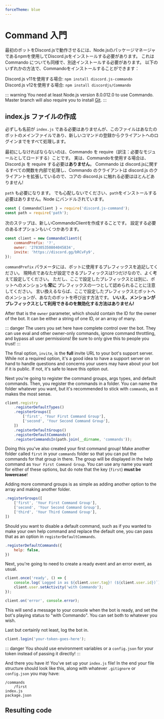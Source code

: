 ```yaml
---
forceTheme: blue
---
```


# Command 入門

最初のボットをDiscord.jsで動作させるには、Node.jsのパッケージマネージャであるnpmを使用してDiscord.jsをインストールする必要があります。 これは Commando についても同様で、別途インストールする必要があります。 以下のいずれかの方法で、Commandoをインストールすることができます：

Discord.js v11を使用する場合: `npm install discord.js-commando`  
Discord.js v12を使用する場合: `npm install discordjs/Commando`

::: warning
You need at least Node.js version <branch version="11.x" inline>8.0.0</branch><branch version="12.x" inline>12.0</branch> to use Commando. Master branch will also require you to install [Git](https://git-scm.com/downloads).
:::

## index.js ファイルの作成

必ずしも名前が `index.js` である必要はありませんが、このファイルはあなたのボットのメインファイルであり、新しいコマンドの登録からクライアントへのログインまでをすべて処理します。

最初にしなければならないのは、Commando を require（訳注：必要なモジュールとしてロードする）ことです。 実は、Commandoを使用する場合は、Discord.js を require する必要は**ありません**。 Commando は discord.jsに関するすべての関数を内部で処理し、Commando のクライアントは discord.js のクライアントを拡張しているので、コアの discord.js に触れる必要はほとんどありません!

`path` も必要になります。 でも心配しないでください、`path`をインストールする必要はありません。Node にバンドルされています。

```js
const { CommandoClient } = require('discord.js-command');
const path = require('path');
```

次のステップは、新しいCommandoClientを作成することです。 設定する必要のあるオプションもいくつかあります。

```js
const client = new CommandoClient({
	commandPrefix: '?',
	owner: '278305350804045834',
	invite: 'https://discord.gg/bRCvFy9',
});
```

`commandPrefix` パラメータには、ボットに使用するプレフィックスを追記してください。 現時点であなたが設定できるプレフィックスは1つだけなので、よく考えて設定してください。 ただし、ここで設定したプレフィックスとは別に、ボットへのメンションも**常に** プレフィックスの一つとして認められることに注意してください。 言い換えるならば、ここで設定したプレフィックスとボットへのメンションが、あなたのボットを呼び出す方法です。 **いいえ、メンションがプレフィックスとして利用できるのを無効化する方法はありません!**

After that is the `owner` parameter, which should contain the ID for the owner of the bot. It can be either a string of one ID, or an array of many.

::: danger
The users you set here have complete control over the bot. They can use eval and other owner-only commands, ignore command throttling, and bypass all user permissions! Be sure to only give this to people you trust!
:::

The final option, `invite`, is the **full** invite URL to your bot's support server. While not a required option, it's a good idea to have a support server on hand to handle questions and concerns your users may have about your bot if it is public. If not, it's safe to leave this option out.

Next you're going to register the command groups, args types, and default commands. Then, you register the commands in a folder. You can name the folder whatever you want, but it's recommended to stick with `commands`, as it makes the most sense.

```js
client.registry
	.registerDefaultTypes()
	.registerGroups([
		['first', 'Your First Command Group'],
		['second', 'Your Second Command Group'],
	])
	.registerDefaultGroups()
	.registerDefaultCommands()
	.registerCommandsIn(path.join(__dirname, 'commands'));
```

Doing this you've also created your first command group! Make another folder called `first` in your `commands` folder so that you can put the commands for that group in there. The group will be displayed in the help command as `Your First Command Group`. You can use any name you want for either of these options, but do note that the key (`first`) **must be lowercase**!

Adding more command groups is as simple as adding another option to the array and making another folder.

```js
.registerGroups([
    ['first', 'Your First Command Group'],
    ['second', 'Your Second Command Group'],
    ['third', 'Your Third Command Group'],
])
```

Should you want to disable a default command, such as if you wanted to make your own help command and replace the default one, you can pass that as an option in `registerDefaultCommands`.

```js
.registerDefaultCommands({
    help: false,
})
```

Next, you're going to need to create a ready event and an error event, as usual.

```js
client.once('ready', () => {
	console.log(`Logged in as ${client.user.tag}! (${client.user.id})`);
	client.user.setActivity('with Commando');
});

client.on('error', console.error);
```

This will send a message to your console when the bot is ready, and set the bot's playing status to "with Commando". You can set both to whatever you wish.

Last but certainly not least, log the bot in.

```js
client.login('your-token-goes-here');
```

::: danger
You should use environment variables or a `config.json` for your token instead of passing it directly!
:::

And there you have it! You've set up your `index.js` file! In the end your file structure should look like this, along with whatever `.gitignore` or `config.json` you may have:

```
/commands
    /first
index.js
package.json
```

## Resulting code

<resulting-code />
